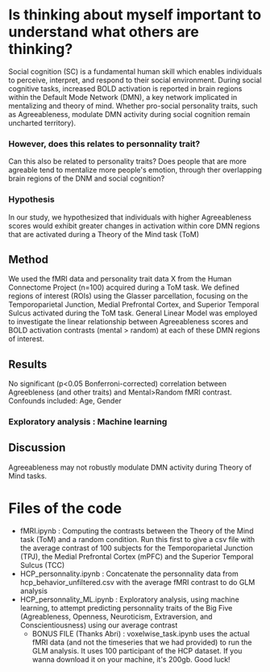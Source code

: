 # Is thinking about myself important to understand what others are thinking? 
Social cognition (SC) is a fundamental human skill which enables individuals to perceive, interpret, and respond to their social environment. During social cognitive tasks, increased BOLD activation is reported in brain regions within the Default Mode Network (DMN), a key network implicated in mentalizing and theory of mind. Whether pro-social personality traits, such as Agreeableness, modulate DMN activity during social cognition remain uncharted territory).

### However, does this relates to personnality trait?
 Can this also be related to personality traits? Does people that are more agreable tend to mentalize more people's emotion, through ther overlapping brain regions of the DNM and social cognition?

### Hypothesis
In our study, we hypothesized that individuals with higher Agreeableness scores would exhibit greater changes in activation within core DMN regions that are activated during a Theory of the Mind task (ToM)

## Method

We used the fMRI data and personality trait data X from the Human Connectome Project (n=100) acquired during a ToM task. We defined regions of interest (ROIs) using the Glasser parcellation, focusing on the Temporoparietal Junction, Medial Prefrontal Cortex, and Superior Temporal Sulcus activated during the ToM task. General Linear Model was employed to investigate the linear relationship between Agreeableness scores and BOLD activation contrasts (mental > random) at each of these DMN regions of interest.

## Results
No significant (p<0.05 Bonferroni-corrected) correlation between Agreebleness (and other traits) and Mental>Random fMRI contrast. Confounds included: Age, Gender

### Exploratory analysis : Machine learning


## Discussion
Agreeableness may not robustly modulate DMN activity during Theory of Mind tasks. 



# Files of the code
- fMRI.ipynb : Computing the contrasts between the Theory of the Mind task (ToM) and a random condition. Run this first to give a csv file with the average contrast of 100 subjects for the Temporoparietal Junction (TPJ), the Medial Prefrontal Cortex (mPFC) and the Superior Temporal Sulcus (TCC)
- HCP_personnality.ipynb : Concatenate the personnality data from hcp_behavior_unfiltered.csv with the average fMRI contrast to do GLM analysis
- HCP_personnality_ML.ipynb : Exploratory analysis, using machine learning, to attempt predicting personnality traits of the Big Five (Agreableness, Openness, Neuroticism, Extraversion, and Conscientiousness) using our average contrast
  - BONUS FILE (Thanks Abri) : voxelwise_task.ipynb uses the actual fMRI data (and not the timeseries that we had provided) to run the GLM analysis. It uses 100 participant of the HCP dataset. If you wanna download it on your machine, it's 200gb. Good luck!
